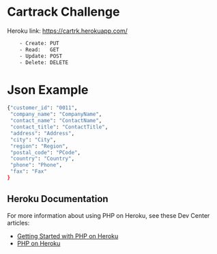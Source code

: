 # Cartrack Challenge

Heroku link: https://cartrk.herokuapp.com/

```sh
    - Create: PUT
    - Read:   GET
    - Update: POST
    - Delete: DELETE
```

# Json Example
```sh
{"customer_id": "0011",
 "company_name": "CompanyName",
 "contact_name": "ContactName",
 "contact_title": "ContactTitle",
 "address": "Address",
 "city": "City",
 "region": "Region",
 "postal_code": "PCode",
 "country": "Country",
 "phone": "Phone",
 "fax": "Fax"
}
```

## Heroku Documentation

For more information about using PHP on Heroku, see these Dev Center articles:

- [Getting Started with PHP on Heroku](https://devcenter.heroku.com/articles/getting-started-with-php)
- [PHP on Heroku](https://devcenter.heroku.com/categories/php)
